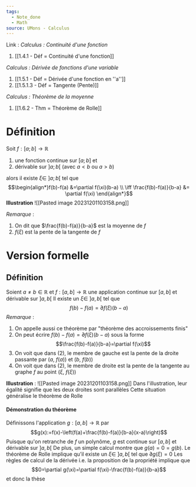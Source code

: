 ```yaml
---
tags:
  - Note_done
  - Math
source: UMons - Calculus
---
```


Link :
_Calculus : Continuité d'une fonction_
1. [[1.4.1 - Déf = Continuité d'une fonction]]

_Calculus : Dérivée de fonctions d'une variable_
1. [[1.5.1 - Déf = Dérivée d'une fonction en ''a'']]
1. [[1.5.1.3 - Déf = Tangente (Pente)]]

_Calculus : Théorème de la moyenne_
1. [[1.6.2 - Thm = Théorème de Rolle]]

# Définition
Soit $f : [a;b] \to \mathbb{R}$ 
1. une fonction continue sur $[a;b]$ et 
2. dérivable sur $]a;b[$ (avec $a < b$ ou $a >b$)

alors il existe $\xi \in\ ]a;b[$ tel que $$\begin{align*}f(b)-f(a) &=\partial f(\xi)(b-a) \\ \iff \frac{f(b)-f(a)}{b-a} &= \partial f(\xi)  \end{align*}$$
**Illustration** 
![[Pasted image 20231201103158.png]]

_Remarque_ :
1. On dit que $\frac{f(b)-f(a)}{b-a}$ est la moyenne de $f$
2. $f(\xi)$ est la pente de la tangente de $f$ 

# Version formelle
## Définition
Soient $a \neq b \in \mathbb{R}$ et $f : [a,b] \to \mathbb{R}$ une application continue sur $[a,b]$ et dérivable sur $]a,b[$ 
Il existe un $\xi \in\ ]a,b[$ tel que $$f(b)-f(a)=\partial f(\xi)(b-a)$$
_Remarque_ :
1. On appelle aussi ce théorème par "théorème des accroissements finis"
2. On peut écrire $f(b)-f(a)=\partial f(\xi)(b-a)$ sous la forme $$\frac{f(b)-f(a)}{b-a}=\partial f(\xi)$$
3. On voit que dans (2), le membre de gauche est la pente de la droite passante par $(a,\ f(a))$ et $(b,\ f(b))$ 
4. On voit que dans (2), le membre de droite est la pente de la tangente au graphe $f$ au point $(\xi,\ f(\xi))$ 

**Illustration** :
![[Pasted image 20231201103158.png]]
Dans l'illustration, leur égalité signifie que les deux droites sont parallèles 
Cette situation généralise le théorème de Rolle

#### Démonstration du théorème
Définissons l'application $g : [a,b] \to \mathbb{R}$ par $$g(x):=f(x)-\left(f(a)+\frac{f(b)-f(a)}{b-a}(x-a)\right)$$
Puisque qu'on retranche de $f$ un polynôme, $g$ est continue sur $[a,b]$ et dérivable sur $]a,b[$
De plus, un simple calcul montre que $g(a) = 0 = g(b)$. 
Le théorème de Rolle implique qu’il existe un $ξ ∈\ ]a,b[$ tel que $∂g(ξ ) = 0$
Les règles de calcul de la dérivée i.e. la proposition de la propriété implique que $$0=\partial g(\xi)=\partial f(\xi)-\frac{f(b)-f(a)}{b-a}$$
et donc la thèse